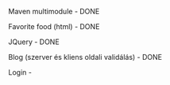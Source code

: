 ﻿Maven multimodule - DONE

Favorite food (html) - DONE

JQuery - DONE

Blog (szerver és kliens oldali validálás) - DONE

Login - 